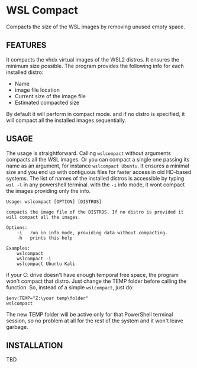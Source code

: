 # WSL Compact

Compacts the size of the WSL images by removing unused empty space.


## FEATURES

It compacts the vhdx virtual images of the WSL2 distros. It ensures the minimum size possible. The program provides the following info for each installed distro:
- Name
- image file location
- Current size of the image file
- Estimated compacted size

By default it will perform in compact mode. and if no distro is specified, it will compact all the installed images sequentially.


## USAGE

The usage is straightforward. Calling `wslcompact` without arguments compacts all the WSL images. Or you can compact a single one passing its name as an argument, for instance `wslcompact Ubuntu`. It ensures a minimal size and you end up with contiguous files for faster access in old HD-based systems. The list of names of the installed distros is accessible by typing `wsl -l` in any powershell terminal. with the `-i` info mode, it wont compact the images providing only the info.

    Usage: wslcompact [OPTION] [DISTROS]

    compacts the image file of the DISTROS. If no distro is provided it will compact all the images.

    Options:
        -i   run in info mode, providing data without compacting.
        -h   prints this help

    Examples: 
        wslcompact
        wslcompact -i
        wslcompact Ubuntu Kali


if your C: drive doesn't have enough temporal free space, the program won't compact that distro. Just change the TEMP folder before calling the function. So, instead of a simple `wslcompact`, just do:
```pwsh
$env:TEMP="Z:\your temp\folder"
wslcompact
```
The new TEMP folder will be active only for that PowerShell terminal session, so no problem at all for the rest of the system and it won't leave garbage.


## INSTALLATION

TBD